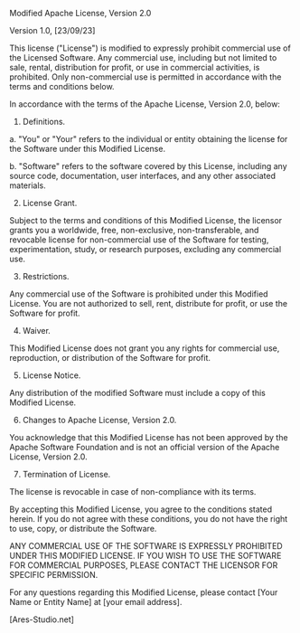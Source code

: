 Modified Apache License, Version 2.0

Version 1.0, [23/09/23]

This license ("License") is modified to expressly prohibit commercial use of the Licensed Software. Any commercial use, including but not limited to sale, rental, distribution for profit, or use in commercial activities, is prohibited. Only non-commercial use is permitted in accordance with the terms and conditions below.

In accordance with the terms of the Apache License, Version 2.0, below:

1. Definitions.

a. "You" or "Your" refers to the individual or entity obtaining the license for the Software under this Modified License.

b. "Software" refers to the software covered by this License, including any source code, documentation, user interfaces, and any other associated materials.

2. License Grant.

Subject to the terms and conditions of this Modified License, the licensor grants you a worldwide, free, non-exclusive, non-transferable, and revocable license for non-commercial use of the Software for testing, experimentation, study, or research purposes, excluding any commercial use.

3. Restrictions.

Any commercial use of the Software is prohibited under this Modified License. You are not authorized to sell, rent, distribute for profit, or use the Software for profit.

4. Waiver.

This Modified License does not grant you any rights for commercial use, reproduction, or distribution of the Software for profit.

5. License Notice.

Any distribution of the modified Software must include a copy of this Modified License.

6. Changes to Apache License, Version 2.0.

You acknowledge that this Modified License has not been approved by the Apache Software Foundation and is not an official version of the Apache License, Version 2.0.

7. Termination of License.

The license is revocable in case of non-compliance with its terms.

By accepting this Modified License, you agree to the conditions stated herein. If you do not agree with these conditions, you do not have the right to use, copy, or distribute the Software.

ANY COMMERCIAL USE OF THE SOFTWARE IS EXPRESSLY PROHIBITED UNDER THIS MODIFIED LICENSE. IF YOU WISH TO USE THE SOFTWARE FOR COMMERCIAL PURPOSES, PLEASE CONTACT THE LICENSOR FOR SPECIFIC PERMISSION.

For any questions regarding this Modified License, please contact [Your Name or Entity Name] at [your email address].


[Ares-Studio.net]
